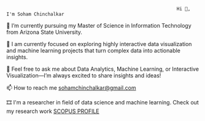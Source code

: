                                                                   Hi 👋, I'm Soham Chinchalkar


🔭 I’m currently pursuing my Master of Science in Information Technology from Arizona State University.

🌱 I am currently focused on exploring highly interactive data visualization and machine learning projects that turn complex data into actionable insights.

💬 Feel free to ask me about Data Analytics, Machine Learning, or Interactive Visualization—I’m always excited to share insights and ideas!

📫 How to reach me sohamchinchalkar@gmail.com

🎞️ I'm a researcher in field of data science and machine learning. Check out my research work [SCOPUS PROFILE](https://www.scopus.com/authid/detail.uri?authorId=58929595700)


